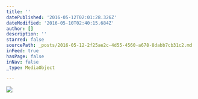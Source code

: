 ```yaml
---
title: ''
datePublished: '2016-05-12T02:01:28.326Z'
dateModified: '2016-05-10T02:40:15.684Z'
author: []
description: ''
starred: false
sourcePath: _posts/2016-05-12-2f25ae2c-4d55-4560-a678-8dabb7cb31c2.md
inFeed: true
hasPage: false
inNav: false
_type: MediaObject

---
```

![](https://the-grid-user-content.s3-us-west-2.amazonaws.com/3f39bce0-6eda-427b-a1a6-8768a011da1a.jpg)